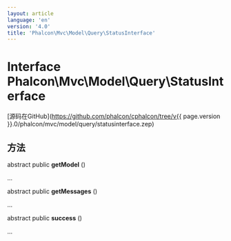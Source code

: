 ```yaml
---
layout: article
language: 'en'
version: '4.0'
title: 'Phalcon\Mvc\Model\Query\StatusInterface'
---
```

# Interface **Phalcon\Mvc\Model\Query\StatusInterface**

[源码在GitHub](https://github.com/phalcon/cphalcon/tree/v{{ page.version }}.0/phalcon/mvc/model/query/statusinterface.zep)

## 方法

abstract public **getModel** ()

...

abstract public **getMessages** ()

...

abstract public **success** ()

...